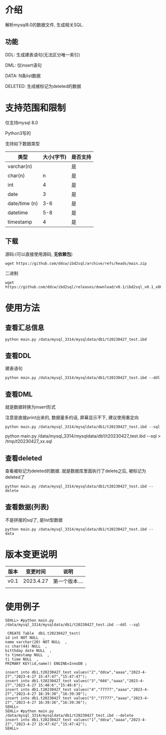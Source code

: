 # 介绍

解析mysql8.0的数据文件, 生成相关SQL.



## 功能

DDL: 生成建表语句(无法区分唯一索引)

DML: 仅insert语句

DATA: N条list数据

DELETED: 生成被标记为deleted的数据



# 支持范围和限制

仅支持mysql 8.0

Python3写的

支持如下数据类型

| 类型            | 大小(字节) | 是否支持 |
| ------------- | ------ | ---- |
| varchar(n)    |        | 是    |
| char(n)       | n      | 是    |
| int           | 4      | 是    |
| date          | 3      | 是    |
| date/time (n) | 3-6    | 是    |
| datetime      | 5-8    | 是    |
| timestamp     | 4      | 是    |



## 下载

源码:(可以直接使用源码,  **无依赖包**)

```shell
wget https://github.com/ddcw/ibd2sql/archive/refs/heads/main.zip
```



二进制

```shell
wget  https://github.com/ddcw/ibd2sql/releases/download/v0.1/ibd2sql_v0.1_x86.tar.gz
```





# 使用方法

## 查看汇总信息

```shell
python main.py /data/mysql_3314/mysqldata/db1/t20230427_test.ibd
```



## 查看DDL

建表语句

```shell
python main.py /data/mysql_3314/mysqldata/db1/t20230427_test.ibd --ddl
```





## 查看DML

就是数据转换为insert形式

注意是直接print出来的, 数据量多的话, 屏幕显示不下, 建议使用重定向

```shell
python main.py /data/mysql_3314/mysqldata/db1/t20230427_test.ibd --sql
```

python main.py /data/mysql_3314/mysqldata/db1/t20230427_test.ibd --sql > /tmp/t20230427_xx.sql



## 查看deleted

查看被标记为deleted的数据.  就是数据库里面执行了delete之后, 被标记为deleted了

```shell
python main.py /data/mysql_3314/mysqldata/db1/t20230427_test.ibd --delete
```



## 查看数据(列表)

不是拼接的sql了, 是list型数据

```shell
python main.py /data/mysql_3314/mysqldata/db1/t20230427_test.ibd --data
```





# 版本变更说明

| 版本   | 变更时间      | 说明        |
| ---- | --------- | --------- |
| v0.1 | 2023.4.27 | 第一个版本.... |
|      |           |           |



# 使用例子

```shell
SEHLL> #python main.py /data/mysql_3314/mysqldata/db1/t20230427_test.ibd --ddl --sql

 CREATE Table  db1.t20230427_test(
id int NOT NULL  ,
name varchar(20) NOT NULL  ,
cc char(44) NULL  ,
bitthday date NULL  ,
ts timestamp NULL  ,
ti time NULL  ,
PRIMARY KEY(id,name)) ENGINE=InnoDB ; 

insert into db1.t20230427_test values("2","ddcw","aaaa","2023-4-27","2023-4-27 15:47:47","15:47:47");
insert into db1.t20230427_test values("3","666","aaaa","2023-4-27","2023-4-27 15:48:6","15:48:6");
insert into db1.t20230427_test values("4","77777","aaaa","2023-4-27","2023-4-27 16:39:30","16:39:30");
insert into db1.t20230427_test values("5","77777","aaaa","2023-4-27","2023-4-27 16:39:36","16:39:36");
SEHLL> 
SEHLL> #python main.py /data/mysql_3314/mysqldata/db1/t20230427_test.ibd --delete
insert into db1.t20230427_test values("1","ddcw","aaaa","2023-4-27","2023-4-27 15:47:42","15:47:42");
SEHLL> 

```


